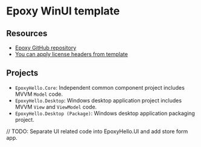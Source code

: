 # Epoxy WinUI template

## Resources

* [Epoxy GitHub repository](https://github.com/kekyo/Epoxy)
* [You can apply license headers from template](https://marketplace.visualstudio.com/items?itemName=StefanWenig.LicenseHeaderManager)

## Projects

* `EpoxyHello.Core`: Independent common component project includes MVVM `Model` code.
* `EpoxyHello.Desktop`: Windows desktop application project includes MVVM `View` and `ViewModel` code.
* `EpoxyHello.Desktop (Package)`: Windows desktop application packaging project.

// TODO: Separate UI related code into EpoxyHello.UI and add store form app.

